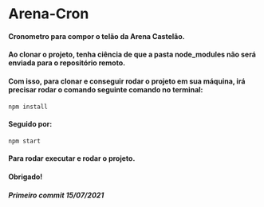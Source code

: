 # Arena-Cron

#### Cronometro para compor o telão da Arena Castelão.

#### Ao clonar o projeto, tenha ciência de que a pasta node_modules não será enviada para o repositório remoto.

#### Com isso, para clonar e conseguir rodar o projeto em sua máquina, irá precisar rodar o comando seguinte comando no terminal:

```
npm install
```

#### Seguido por:

```
npm start
```

#### Para rodar executar e rodar o projeto.

#### Obrigado!

##### Primeiro commit 15/07/2021
